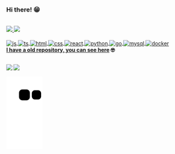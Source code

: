 ### Hi there! 😁 

<br />

 <div>
  <a href="https://github.com/ClaudionorJunior">
  <img height="180em" src="https://github-readme-stats.vercel.app/api?username=ClaudionorJunior&show_icons=true&theme=dracula&include_all_commits=true&count_private=true"/>
  <img height="180em" src="https://github-readme-stats.vercel.app/api/top-langs/?username=ClaudionorJunior&layout=compact&langs_count=7&theme=dracula"/>
</div>
<div style="display: inline_block"><br>
  <img align="center" alt="js" src="https://icongr.am/devicon/javascript-original.svg?size=40&color=currentColor">
  <img align="center" alt="ts" src="https://icongr.am/devicon/typescript-original.svg?size=40&color=currentColor">
  <img align="center" alt="html" src="https://icongr.am/devicon/html5-original.svg?size=40&color=currentColor">
  <img align="center" alt="css" src="https://icongr.am/devicon/css3-original.svg?size=40&color=currentColor">
  <img align="center" alt="react" src="https://icongr.am/devicon/react-original.svg?size=40&color=currentColor">
  <img align="center" alt="python" src="https://icongr.am/devicon/python-original.svg?size=40&color=currentColor">
  <img align="center" alt="go" src="https://icongr.am/devicon/go-original.svg?size=40&color=currentColor">
  <img align="center" alt="mysql" src="https://icongr.am/devicon/mysql-original.svg?size=40&color=currentColor">
  <img align="center" alt="docker" src="https://icongr.am/devicon/docker-original.svg?size=40&color=currentColorg">
</div>
 <div>
 <b>
  I have a old repository, you can see <a href="https://github.com/claudionorjr">here</a> 🤓
  <b>
</div>
  
  ##
 
<div> 
  <a href="mailto:devclaudionor@gmail.com"><img src="https://img.shields.io/badge/-Gmail-%23333?style=for-the-badge&logo=gmail&logoColor=white" target="_blank"></a>
  <a href="https://www.linkedin.com/in/claudionorsilva" target="_blank"><img src="https://img.shields.io/badge/-LinkedIn-%230077B5?style=for-the-badge&logo=linkedin&logoColor=white" target="_blank"></a> 
 
  ![Snake animation](https://github.com/ClaudionorJunior/ClaudionorJunior/blob/output/github-contribution-grid-snake.svg)
 
</div>
